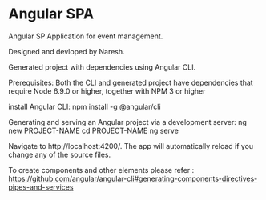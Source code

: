 # Angular SPA 

Angular SP Application for event management.
 
Designed and devloped by Naresh.

Generated project with dependencies using Angular CLI.

Prerequisites: Both the CLI and generated project have dependencies that require Node 6.9.0 or higher, together with NPM 3 or higher

install Angular CLI: npm install -g @angular/cli

Generating and serving an Angular project via a development server:
ng new PROJECT-NAME
cd PROJECT-NAME
ng serve

Navigate to http://localhost:4200/. The app will automatically reload if you change any of the source files.

To create components and other elements please refer : https://github.com/angular/angular-cli#generating-components-directives-pipes-and-services